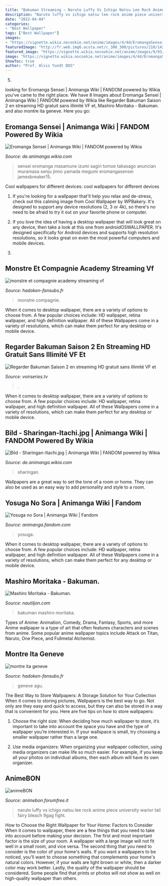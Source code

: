 ```yaml
---
title: "Bakuman Streaming ~ Naruto Luffy Vs Ichigo Natsu Lee Rock Anime Piece University Warior Tail Fairy Bleach 9gag Fight"
description: "Naruto luffy vs ichigo natsu lee rock anime piece university warior tail fairy bleach 9gag fight"
date: "2022-04-04"
categories:
- "Best Wallpaper"
tags: ["Best Wallpaper"]
images:
- "https://vignette.wikia.nocookie.net/anime/images/4/4d/EromangaSensei.jpg/revision/latest?cb=20170605102236&amp;path-prefix=de"
featuredImage: "http://fr.web.img6.acsta.net/c_300_300/pictures/210/142/21014215_20130620163731015.jpg"
featured_image: "https://vignette.wikia.nocookie.net/anime/images/9/93/Yosuga_no_Sora.jpg/revision/latest/scale-to-width-down/2000?cb=20160920154726&amp;path-prefix=de"
image: "https://vignette.wikia.nocookie.net/anime/images/4/4d/EromangaSensei.jpg/revision/latest?cb=20170605102236&amp;path-prefix=de"
ShowToc: true
author: "Prof. Alvis Yundt DDS"
---
```



5.

	

		
looking for Eromanga Sensei | Animanga Wiki | FANDOM powered by Wikia you've came to the right place. We have 8 Images about Eromanga Sensei | Animanga Wiki | FANDOM powered by Wikia like Regarder Bakuman Saison 2 en streaming HD gratuit sans illimité VF et, Mashiro Moritaka - Bakuman. and also montre ita geneve. Here you go:
		
    
## Eromanga Sensei | Animanga Wiki | FANDOM Powered By Wikia

<img loading=lazy src="https://vignette.wikia.nocookie.net/anime/images/4/4d/EromangaSensei.jpg/revision/latest?cb=20170605102236&amp;path-prefix=de" onerror="this.onerror=null;this.src='https://tse1.mm.bing.net/th?id=OIP.B5Q-k08kqyP8jC9X3al8dwHaKe&amp;pid=15.1';" alt="Eromanga Sensei | Animanga Wiki | FANDOM powered by Wikia">

_Source: de.animanga.wikia.com_

>sensei eromanga masamune izumi sagiri tomoe takasago anuncian muramasa senju jinno yamada megumi eromangasensei jamesbreaker15. 

	

Cool wallpapers for different devices:
cool wallpapers for different devices 

1. If you're looking for a wallpaper that'll help you relax and de-stress, check out this calming image from Cool Wallpaper by WPBakery. It's designed to support any device resolutions (2, 3 or 4k), so there's no need to be afraid to try it out on your favorite phone or computer.

2. If you love the idea of having a desktop wallpaper that will look great on any device, then take a look at this one from androidOSWALLPAPER. It's designed specifically for Android devices and supports high resolution resolutions, so it looks great on even the most powerful computers and mobile devices.

3.

    
## Monstre Et Compagnie Academy Streaming Vf

<img loading=lazy src="http://fr.web.img6.acsta.net/c_300_300/pictures/210/142/21014215_20130620163731015.jpg" onerror="this.onerror=null;this.src='https://tse1.mm.bing.net/th?id=OIP.t1_qqhXqPOe6HxAghTXCEwAAAA&amp;pid=15.1';" alt="monstre et compagnie academy streaming vf">

_Source: hadoken-fansubs.fr_

>monstre compagnie. 

	

When it comes to desktop wallpaper, there are a variety of options to choose from. A few popular choices include: HD wallpaper, retina wallpaper, and high definition wallpaper. All of these Wallpapers come in a variety of resolutions, which can make them perfect for any desktop or mobile device. 

    
## Regarder Bakuman Saison 2 En Streaming HD Gratuit Sans Illimité VF Et

<img loading=lazy src="https://i1.wp.com/voirseries.tv/wp-content/uploads/2019/01/Bakuman-1.jpg?fit=600%2C900" onerror="this.onerror=null;this.src='https://tse3.mm.bing.net/th?id=OIP.HjzFEE3eaVa731tlVVxTrQHaLH&amp;pid=15.1';" alt="Regarder Bakuman Saison 2 en streaming HD gratuit sans illimité VF et">

_Source: voirseries.tv_

>. 

	

When it comes to desktop wallpaper, there are a variety of options to choose from. A few popular choices include: HD wallpaper, retina wallpaper, and high definition wallpaper. All of these Wallpapers come in a variety of resolutions, which can make them perfect for any desktop or mobile device. 

    
## Bild - Sharingan-Itachi.jpg | Animanga Wiki | FANDOM Powered By Wikia

<img loading=lazy src="https://vignette.wikia.nocookie.net/anime/images/c/c5/Sharingan-Itachi.jpg/revision/latest?cb=20071117135639&amp;path-prefix=de" onerror="this.onerror=null;this.src='https://tse1.mm.bing.net/th?id=OIP.bsaVHSMySKefI_-pMjMLdgHaFk&amp;pid=15.1';" alt="Bild - Sharingan-Itachi.jpg | Animanga Wiki | FANDOM powered by Wikia">

_Source: de.animanga.wikia.com_

>sharingan. 

	

Wallpapers are a great way to set the tone of a room or home. They can also be used as an easy way to add personality and style to a room.

    
## Yosuga No Sora | Animanga Wiki | Fandom

<img loading=lazy src="https://vignette.wikia.nocookie.net/anime/images/9/93/Yosuga_no_Sora.jpg/revision/latest/scale-to-width-down/2000?cb=20160920154726&amp;path-prefix=de" onerror="this.onerror=null;this.src='https://tse4.mm.bing.net/th?id=OIP.ciBa5990JuiAJOOwVJTyngHaKY&amp;pid=15.1';" alt="Yosuga no Sora | Animanga Wiki | Fandom">

_Source: animanga.fandom.com_

>yosuga. 

	

When it comes to desktop wallpaper, there are a variety of options to choose from. A few popular choices include: HD wallpaper, retina wallpaper, and high definition wallpaper. All of these Wallpapers come in a variety of resolutions, which can make them perfect for any desktop or mobile device. 

    
## Mashiro Moritaka - Bakuman.

<img loading=lazy src="http://www.nautiljon.com/images/manga_persos/00/44/644.jpg?0" onerror="this.onerror=null;this.src='https://tse4.mm.bing.net/th?id=OIP.HYN6ZOSsleju4SDvEtRtVQAAAA&amp;pid=15.1';" alt="Mashiro Moritaka - Bakuman.">

_Source: nautiljon.com_

>bakuman mashiro moritaka. 

	

Types of Anime: Animation, Comedy, Drama, Fantasy, Sports, and more
Anime wallpaper is a type of art that often features characters and scenes from anime. Some popular anime wallpaper topics include Attack on Titan, Naruto, One Piece, and Fullmetal Alchemist.

    
## Montre Ita Geneve

<img loading=lazy src="http://farm3.static.flickr.com/2208/5699334736_7ae9ac61bb.jpg" onerror="this.onerror=null;this.src='https://tse2.mm.bing.net/th?id=OIP.dwnvepnrHjoO_TUPdGMiUgAAAA&amp;pid=15.1';" alt="montre ita geneve">

_Source: hadoken-fansubs.fr_

>geneve agu. 

	

The Best Way to Store Wallpapers: A Storage Solution for Your Collection
When it comes to storing pictures, Wallpapers is the best way to go. Not only are they easy and quick to access, but they can also be stored in a way that is convenient for you. Here are five tips on how to store wallpapers:
1) Choose the right size: When deciding how much wallpaper to store, it’s important to take into account the space you have and the type of wallpaper you’re interested in. If your wallspace is small, try choosing a smaller wallpaper rather than a large one.

2) Use media organizers: When organizing your wallpaper collection, using media organizers can make life so much easier. For example, if you keep all your photos on individual albums, then each album will have its own organizer.

    
## AnimeBON

<img loading=lazy src="http://fc03.deviantart.net/fs71/f/2011/171/9/5/luffy_vs_naruto_by_drlinux-d3jedsu.jpg" onerror="this.onerror=null;this.src='https://tse2.mm.bing.net/th?id=OIP.EWxe91t5Py62RjCXXjaZXwHaE8&amp;pid=15.1';" alt="animeBON">

_Source: animebon.forumfree.it_

>naruto luffy vs ichigo natsu lee rock anime piece university warior tail fairy bleach 9gag fight. 

	

How to Choose the Right Wallpaper for Your Home: Factors to Consider
When it comes to wallpaper, there are a few things that you need to take into account before making your decision. The first and most important factor is the size of your room. A wallpaper with a large image will not fit well in a small room, and vice versa. 
The second thing that you need to consider is the color of your home's walls. If you want a wallpapers to be noticed, you'll want to choose something that complements your home's natural colors. However, if your walls are light brown or white, then a darker color may work better. 
Lastly, the quality of the wallpaper should be considered. Some people find that prints or photos will not show as well on high-quality wallpaper than others.

